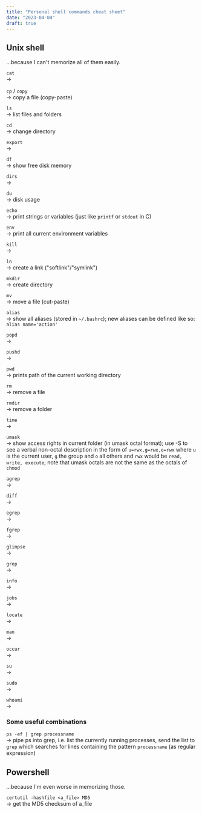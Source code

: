 ```yaml
---
title: "Personal shell commands cheat sheet"
date: "2023-04-04"
draft: true
---
```


## Unix shell

...because I can't memorize all of them easily.

`cat`
\
-> 

`cp` / `copy`
\
-> copy a file (copy-paste)

`ls`
\
-> list files and folders

`cd`
\
-> change directory

`export`
\
-> 

`df`
\
-> show free disk memory

`dirs`
\
-> 

`du`
\
-> disk usage

`echo`
\
-> print strings or variables (just like `printf` or `stdout` in C)

`env`
\
-> print all current environment variables

`kill`
\
-> 

`ln`
\
-> create a link ("softlink"/"symlink")

`mkdir`
\
-> create directory

`mv`
\
-> move a file (cut-paste)

`alias`
\
-> show all aliases (stored in `~/.bashrc`); new aliases can be defined like so: `alias name='action'`

`popd`
\
-> 

`pushd`
\
-> 

`pwd`
\
-> prints path of the current working directory

`rm`
\
-> remove a file

`rmdir`
\
-> remove a folder

`time`
\
-> 

`umask`
\
-> show access rights in current folder (in umask octal format); use -S to see a verbal non-octal description in the form of `u=rwx,g=rwx,o=rwx` where `u` is the current user, `g` the group and `o` all others and `rwx` would be `read, write, execute`; note that umask octals are not the same as the octals of `chmod`  


`agrep`
\
-> 

`diff`
\
-> 

`egrep`
\
-> 

`fgrep`
\
-> 

`glimpse`
\
-> 

`grep`
\
-> 

`info`
\
-> 

`jobs`
\
-> 

`locate`
\
-> 

`man`
\
-> 

`occur`
\
-> 

`su`
\
-> 

`sudo`
\
-> 

`whoami`
\
->

### Some useful combinations

`ps -ef | grep processname`
\
-> pipe ps into grep, i.e. list the currently running processes, send the list to `grep` which searches for lines containing the pattern `processname` (as regular expression)

## Powershell

...because I'm even worse in memorizing those.

`certutil -hashfile <a_file> MD5` 
\
-> get the MD5 checksum of a_file

